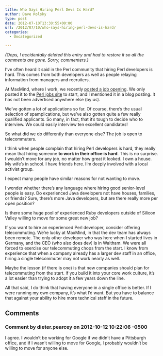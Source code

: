 ```yaml
---
title: Who Says Hiring Perl Devs Is Hard?
author: Dave Rolsky
type: post
date: 2012-07-10T13:30:55+00:00
url: /2012/07/10/who-says-hiring-perl-devs-is-hard/
categories:
  - Uncategorized

---
```

_(Oops, I accidentally deleted this entry and had to restore it so all the comments are gone. Sorry, commenters.)_

I&#8217;ve often heard it said in the Perl community that hiring Perl developers is hard. This comes from both developers as well as people relaying information from managers and recruiters.

At MaxMind, where I work, we recently [posted a job opening][1]. We only posted it to the [Perl jobs site][2] to start, and I mentioned it in a blog posting. It has not been advertised anywhere else (by us).

We&#8217;ve gotten a lot of applications so far. Of course, there&#8217;s the usual selection of spamplications, but we&#8217;ve also gotten quite a few really qualified applicants. So many, in fact, that it&#8217;s tough to decide who to interview. We could easily interview ten excellent candidates!

So what did we do differently than everyone else? The job is open to telecommuters.

I think when people complain that hiring Perl developers is hard, they really mean that hiring someone **to work in their office is hard**. This is no surprise. I wouldn&#8217;t move for any job, no matter how great it looked. I own a house. My wife&#8217;s in school. I have friends here. I&#8217;m deeply involved with a local activist group.

I expect many people have similar reasons for not wanting to move.

I wonder whether there&#8217;s any language where hiring good senior-level people is easy. Do experienced Java developers not have houses, families, or friends? Sure, there&#8217;s more Java developers, but are there really more per open position?

Is there some huge pool of experienced Ruby developers outside of Silicon Valley willing to move for some great new job?

If you want to hire an experienced Perl developer, consider offering telecommuting. We&#8217;re lucky at MaxMind, in that the dev team has always been remote. The only other developer who was here when I started lives in Germany, and the CEO (who also does dev) is in Waltham. We were all forced to exercise our telecommuting chops from the start. I know from experience that when a company already has a larger dev staff in an office, hiring a single telecommuter may not work nearly as well.

Maybe the lesson (if there is one) is that new companies should plan for telecommuting from the start. If you build it into your core work culture, it&#8217;s a lot easier than trying to adopt it a few years down the line.

All that said, I do think that having everyone in a single office is better. If I were running my own company, it&#8217;s what I&#8217;d want. But you have to balance that against your ability to hire more technical staff in the future.

 [1]: http://www.urth.org/~autarch/senior-developer-job-posting.html
 [2]: http://jobs.perl.org/

## Comments

### Comment by dieter.pearcey on 2012-10-12 10:22:06 -0500
I agree. I wouldn&#8217;t be working for Google if we didn&#8217;t have a Pittsburgh office, and if I wasn&#8217;t willing to move for Google, I probably wouldn&#8217;t be willing to move for anyone else.